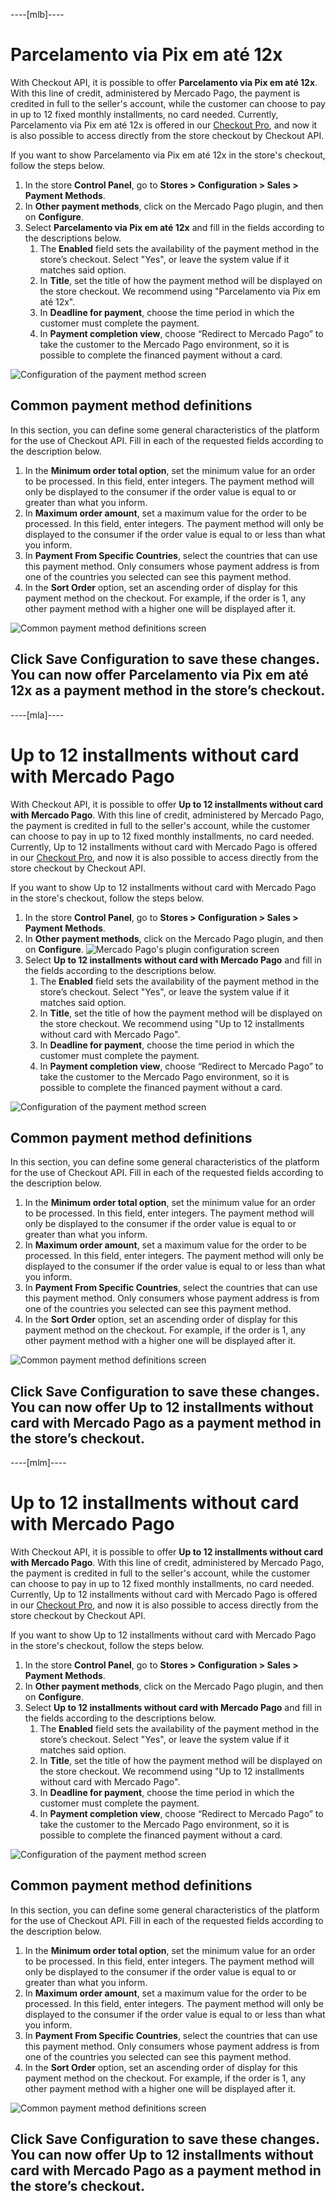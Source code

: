 ----[mlb]----
# Parcelamento via Pix em até 12x
With Checkout API, it is possible to offer **Parcelamento via Pix em até 12x**. With this line of credit, administered by Mercado Pago, the payment is credited in full to the seller's account, while the customer can choose to pay in up to 12 fixed monthly installments, no card needed.
Currently, Parcelamento via Pix em até 12x is offered in our [Checkout Pro](/developers/en/docs/checkout-pro/landing), and now it is also possible to access directly from the store checkout by Checkout API.


If you want to show Parcelamento via Pix em até 12x in the store's checkout, follow the steps below.
1. In the store **Control Panel**, go to **Stores > Configuration > Sales > Payment Methods**.
2. In **Other payment methods**, click on the Mercado Pago plugin, and then on **Configure**.
3. Select **Parcelamento via Pix em até 12x** and fill in the fields according to the descriptions below.
    1. The **Enabled** field sets the availability of the payment method in the store’s checkout. Select "Yes", or leave the system value if it matches said option.
    2. In **Title**, set the title of how the payment method will be displayed on the store checkout. We recommend using "Parcelamento via Pix em até 12x".
    3. In **Deadline for payment**, choose the time period in which the customer must complete the payment.
    4. In **Payment completion view**, choose “Redirect to Mercado Pago” to take the customer to the Mercado Pago environment, so it is possible to complete the financed payment without a card.

![Configuration of the payment method screen](/images/adobe-commerce/cho-api-config2-mlb-pt.png)


## Common payment method definitions
In this section, you can define some general characteristics of the platform for the use of Checkout API. Fill in each of the requested fields according to the description below.
1. In the **Minimum order total option**, set the minimum value for an order to be processed. In this field, enter integers. The payment method will only be displayed to the consumer if the order value is equal to or greater than what you inform.
2. In **Maximum order amount**, set a maximum value for the order to be processed. In this field, enter integers. The payment method will only be displayed to the consumer if the order value is equal to or less than what you inform.
3. In **Payment From Specific Countries**, select the countries that can use this payment method. Only consumers whose payment address is from one of the countries you selected can see this payment method.
4. In the **Sort Order** option, set an ascending order of display for this payment method on the checkout. For example, if the order is 1, any other payment method with a higher one will be displayed after it.

![Common payment method definitions screen](/images/adobe-commerce/cho-api-credits-definitions-mlb-pt.png)

Click **Save Configuration** to save these changes. You can now offer Parcelamento via Pix em até 12x as a payment method in the store’s checkout.
------------


----[mla]----
# Up to 12 installments without card with Mercado Pago
With Checkout API, it is possible to offer **Up to 12 installments without card with Mercado Pago**. With this line of credit, administered by Mercado Pago, the payment is credited in full to the seller's account, while the customer can choose to pay in up to 12 fixed monthly installments, no card needed.
Currently, Up to 12 installments without card with Mercado Pago is offered in our [Checkout Pro](/developers/en/docs/checkout-pro/landing), and now it is also possible to access directly from the store checkout by Checkout API.


If you want to show Up to 12 installments without card with Mercado Pago in the store's checkout, follow the steps below.


1. In the store **Control Panel**, go to **Stores > Configuration > Sales > Payment Methods**.
2. In **Other payment methods**, click on the Mercado Pago plugin, and then on **Configure**.
    ![Mercado Pago's plugin configuration screen](/images/adobe-commerce/cho-api-credits-config-mla-es.png)
3. Select **Up to 12 installments without card with Mercado Pago** and fill in the fields according to the descriptions below.
    1. The **Enabled** field sets the availability of the payment method in the store’s checkout. Select "Yes", or leave the system value if it matches said option.
    2. In **Title**, set the title of how the payment method will be displayed on the store checkout. We recommend using "Up to 12 installments without card with Mercado Pago".
    3. In **Deadline for payment**, choose the time period in which the customer must complete the payment.
    4. In **Payment completion view**, choose “Redirect to Mercado Pago” to take the customer to the Mercado Pago environment, so it is possible to complete the financed payment without a card.

![Configuration of the payment method screen](/images/adobe-commerce/cho-api-credits-config2-mla-es.png)


## Common payment method definitions
In this section, you can define some general characteristics of the platform for the use of Checkout API. Fill in each of the requested fields according to the description below.
1. In the **Minimum order total option**, set the minimum value for an order to be processed. In this field, enter integers. The payment method will only be displayed to the consumer if the order value is equal to or greater than what you inform.
2. In **Maximum order amount**, set a maximum value for the order to be processed. In this field, enter integers. The payment method will only be displayed to the consumer if the order value is equal to or less than what you inform.
3. In **Payment From Specific Countries**, select the countries that can use this payment method. Only consumers whose payment address is from one of the countries you selected can see this payment method.
4. In the **Sort Order** option, set an ascending order of display for this payment method on the checkout. For example, if the order is 1, any other payment method with a higher one will be displayed after it.

![Common payment method definitions screen](/images/adobe-commerce/cho-api-credits-definitions-mla-es.png)

Click **Save Configuration** to save these changes. You can now offer Up to 12 installments without card with Mercado Pago as a payment method in the store’s checkout.
------------


----[mlm]----
# Up to 12 installments without card with Mercado Pago
With Checkout API, it is possible to offer **Up to 12 installments without card with Mercado Pago**. With this line of credit, administered by Mercado Pago, the payment is credited in full to the seller's account, while the customer can choose to pay in up to 12 fixed monthly installments, no card needed.
Currently, Up to 12 installments without card with Mercado Pago is offered in our [Checkout Pro](/developers/en/docs/checkout-pro/landing), and now it is also possible to access directly from the store checkout by Checkout API.


If you want to show Up to 12 installments without card with Mercado Pago in the store's checkout, follow the steps below.
1. In the store **Control Panel**, go to **Stores > Configuration > Sales > Payment Methods**.
2. In **Other payment methods**, click on the Mercado Pago plugin, and then on **Configure**.
3. Select **Up to 12 installments without card with Mercado Pago** and fill in the fields according to the descriptions below.
    1. The **Enabled** field sets the availability of the payment method in the store’s checkout. Select "Yes", or leave the system value if it matches said option.
    2. In **Title**, set the title of how the payment method will be displayed on the store checkout. We recommend using "Up to 12 installments without card with Mercado Pago".
    3. In **Deadline for payment**, choose the time period in which the customer must complete the payment.
    4. In **Payment completion view**, choose “Redirect to Mercado Pago” to take the customer to the Mercado Pago environment, so it is possible to complete the financed payment without a card.

![Configuration of the payment method screen](/images/adobe-commerce/cho-api-credits-config2-mlm-es.png)


## Common payment method definitions
In this section, you can define some general characteristics of the platform for the use of Checkout API. Fill in each of the requested fields according to the description below.
1. In the **Minimum order total option**, set the minimum value for an order to be processed. In this field, enter integers. The payment method will only be displayed to the consumer if the order value is equal to or greater than what you inform.
2. In **Maximum order amount**, set a maximum value for the order to be processed. In this field, enter integers. The payment method will only be displayed to the consumer if the order value is equal to or less than what you inform.
3. In **Payment From Specific Countries**, select the countries that can use this payment method. Only consumers whose payment address is from one of the countries you selected can see this payment method.
4. In the **Sort Order** option, set an ascending order of display for this payment method on the checkout. For example, if the order is 1, any other payment method with a higher one will be displayed after it.

![Common payment method definitions screen](/images/adobe-commerce/cho-api-credits-definitions-mla-es.png)

Click **Save Configuration** to save these changes. You can now offer Up to 12 installments without card with Mercado Pago as a payment method in the store’s checkout.
------------